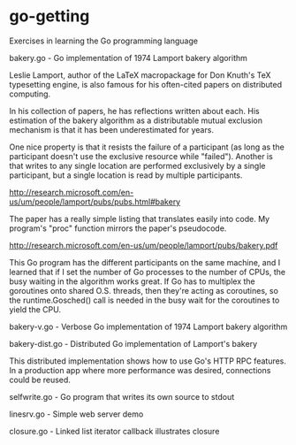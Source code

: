 go-getting
==========

Exercises in learning the Go programming language


bakery.go - Go implementation of 1974 Lamport bakery algorithm

  Leslie Lamport, author of the LaTeX macropackage for Don Knuth's TeX
  typesetting engine, is also famous for his often-cited papers on
  distributed computing.

  In his collection of papers, he has reflections written about each.
  His estimation of the bakery algorithm as a distributable mutual
  exclusion mechanism is that it has been underestimated for years.

  One nice property is that it resists the failure of a participant
  (as long as the participant doesn't use the exclusive resource while
  "failed").  Another is that writes to any single location are
  performed exclusively by a single participant, but a single location
  is read by multiple participants.

  http://research.microsoft.com/en-us/um/people/lamport/pubs/pubs.html#bakery

  The paper has a really simple listing that translates easily into
  code.  My program's "proc" function mirrors the paper's pseudocode.

  http://research.microsoft.com/en-us/um/people/lamport/pubs/bakery.pdf

  This Go program has the different participants on the same machine,
  and I learned that if I set the number of Go processes to the number
  of CPUs, the busy waiting in the algorithm works great.  If Go has
  to multiplex the goroutines onto shared O.S. threads, then they're
  acting as coroutines, so the runtime.Gosched() call is needed in the
  busy wait for the coroutines to yield the CPU.

bakery-v.go - Verbose Go implementation of 1974 Lamport bakery algorithm

bakery-dist.go - Distributed Go implementation of Lamport's bakery

  This distributed implementation shows how to use Go's HTTP
  RPC features.  In a production app where more performance was
  desired, connections could be reused.

selfwrite.go - Go program that writes its own source to stdout

linesrv.go - Simple web server demo

closure.go - Linked list iterator callback illustrates closure
